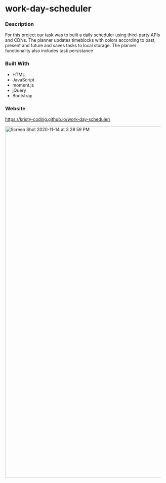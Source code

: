 # work-day-scheduler 

### Description
For this project our task was to built a daily scheduler using third-party APIs and CDNs. The planner updates timeblocks with colors according to past, present and future and saves tasks to local storage. The planner functionality also includes task persistance

### Built With 
* HTML
* JavaScript
* moment.js
* jQuery
* Bootstrap

### Website 

https://kristy-coding.github.io/work-day-scheduler/


<img width="1133" alt="Screen Shot 2020-11-14 at 3 28 59 PM" src="https://user-images.githubusercontent.com/68924529/99156373-66646880-268e-11eb-93d9-e4bf16876f38.png">
